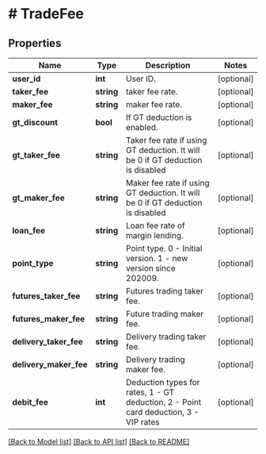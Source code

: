 # # TradeFee

## Properties

Name | Type | Description | Notes
------------ | ------------- | ------------- | -------------
**user_id** | **int** | User ID. | [optional] 
**taker_fee** | **string** | taker fee rate. | [optional] 
**maker_fee** | **string** | maker fee rate. | [optional] 
**gt_discount** | **bool** | If GT deduction is enabled. | [optional] 
**gt_taker_fee** | **string** | Taker fee rate if using GT deduction. It will be 0 if GT deduction is disabled | [optional] 
**gt_maker_fee** | **string** | Maker fee rate if using GT deduction. It will be 0 if GT deduction is disabled | [optional] 
**loan_fee** | **string** | Loan fee rate of margin lending. | [optional] 
**point_type** | **string** | Point type. 0 - Initial version. 1 - new version since 202009. | [optional] 
**futures_taker_fee** | **string** | Futures trading taker fee. | [optional] 
**futures_maker_fee** | **string** | Future trading maker fee. | [optional] 
**delivery_taker_fee** | **string** | Delivery trading taker fee. | [optional] 
**delivery_maker_fee** | **string** | Delivery trading maker fee. | [optional] 
**debit_fee** | **int** | Deduction types for rates, 1 - GT deduction, 2 - Point card deduction, 3 - VIP rates | [optional] 

[[Back to Model list]](../../README.md#documentation-for-models) [[Back to API list]](../../README.md#documentation-for-api-endpoints) [[Back to README]](../../README.md)
